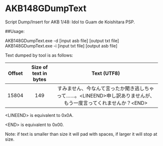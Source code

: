 # AKB148GDumpText
Script Dump/Insert for AKB 1/48: Idol to Guam de Koishitara PSP.


##Usage:

AKB148GDumpText.exe -d [input asb file] [output txt file]
AKB148GDumpText.exe -i [input txt file] [output asb file]

Text dumped by tool is as follows:

|Offset|Size of text in bytes|Text (UTF8)|
|:------:|:---------------------:|:-------------:|
|15804|149|すみません、今なんて言ったか聞き逃しちゃって……。&lt;LINEEND&gt;申し訳ありませんが、もう一度言ってくれませんか？&lt;END&gt;|

&lt;LINEEND&gt; is equivalent to 0x0A.

&lt;END&gt; is equivalent to 0x00.

Note: if text is smaller than size it will pad with spaces, if larger it will stop at size.
